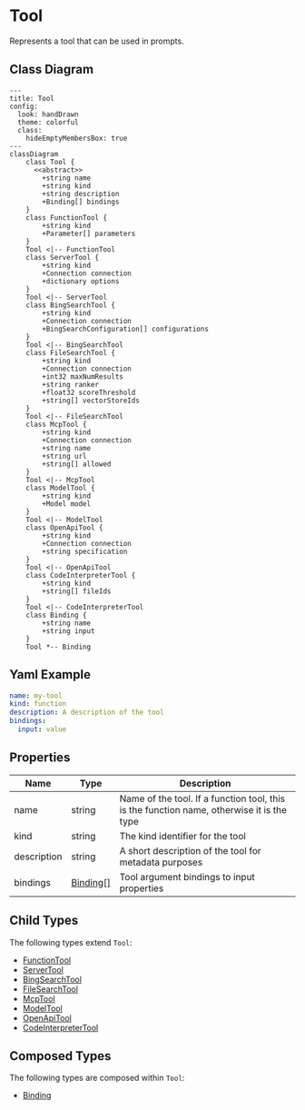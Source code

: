 # Tool

Represents a tool that can be used in prompts.

## Class Diagram

```mermaid
---
title: Tool
config:
  look: handDrawn
  theme: colorful
  class:
    hideEmptyMembersBox: true
---
classDiagram
    class Tool {
      <<abstract>>
        +string name
        +string kind
        +string description
        +Binding[] bindings
    }
    class FunctionTool {
        +string kind
        +Parameter[] parameters
    }
    Tool <|-- FunctionTool
    class ServerTool {
        +string kind
        +Connection connection
        +dictionary options
    }
    Tool <|-- ServerTool
    class BingSearchTool {
        +string kind
        +Connection connection
        +BingSearchConfiguration[] configurations
    }
    Tool <|-- BingSearchTool
    class FileSearchTool {
        +string kind
        +Connection connection
        +int32 maxNumResults
        +string ranker
        +float32 scoreThreshold
        +string[] vectorStoreIds
    }
    Tool <|-- FileSearchTool
    class McpTool {
        +string kind
        +Connection connection
        +string name
        +string url
        +string[] allowed
    }
    Tool <|-- McpTool
    class ModelTool {
        +string kind
        +Model model
    }
    Tool <|-- ModelTool
    class OpenApiTool {
        +string kind
        +Connection connection
        +string specification
    }
    Tool <|-- OpenApiTool
    class CodeInterpreterTool {
        +string kind
        +string[] fileIds
    }
    Tool <|-- CodeInterpreterTool
    class Binding {
        +string name
        +string input
    }
    Tool *-- Binding
```

## Yaml Example

```yaml
name: my-tool
kind: function
description: A description of the tool
bindings:
  input: value

```

## Properties

| Name | Type | Description |
| ---- | ---- | ----------- |
| name | string | Name of the tool. If a function tool, this is the function name, otherwise it is the type  |
| kind | string | The kind identifier for the tool  |
| description | string | A short description of the tool for metadata purposes  |
| bindings | [Binding[]](Binding.md) | Tool argument bindings to input properties  |

## Child Types

The following types extend `Tool`:

- [FunctionTool](FunctionTool.md)
- [ServerTool](ServerTool.md)
- [BingSearchTool](BingSearchTool.md)
- [FileSearchTool](FileSearchTool.md)
- [McpTool](McpTool.md)
- [ModelTool](ModelTool.md)
- [OpenApiTool](OpenApiTool.md)
- [CodeInterpreterTool](CodeInterpreterTool.md)

## Composed Types

The following types are composed within `Tool`:

- [Binding](Binding.md)
